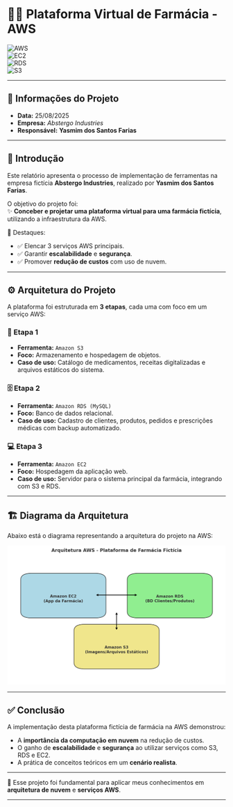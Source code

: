 
# 🏥💊 Plataforma Virtual de Farmácia - AWS  

![AWS](https://img.shields.io/badge/AWS-Cloud-orange?style=for-the-badge&logo=amazonaws)  
![EC2](https://img.shields.io/badge/Amazon%20EC2-Instance-blue?style=for-the-badge&logo=amazonec2)  
![RDS](https://img.shields.io/badge/Amazon%20RDS-Database-green?style=for-the-badge&logo=amazonrds)  
![S3](https://img.shields.io/badge/Amazon%20S3-Storage-yellow?style=for-the-badge&logo=amazons3)  

---

## 📅 Informações do Projeto  
- **Data:** 25/08/2025  
- **Empresa:** *Abstergo Industries*  
- **Responsável:** **Yasmim dos Santos Farias**  

---

## 📖 Introdução  
Este relatório apresenta o processo de implementação de ferramentas na empresa fictícia **Abstergo Industries**, realizado por **Yasmim dos Santos Farias**.  

O objetivo do projeto foi:  
✨ **Conceber e projetar uma plataforma virtual para uma farmácia fictícia**, utilizando a infraestrutura da AWS.  

🔑 Destaques:  
- ✅ Elencar 3 serviços AWS principais.  
- ✅ Garantir **escalabilidade** e **segurança**.  
- ✅ Promover **redução de custos** com uso de nuvem.  

---

## ⚙️ Arquitetura do Projeto  

A plataforma foi estruturada em **3 etapas**, cada uma com foco em um serviço AWS:  

### 🚀 Etapa 1  
- **Ferramenta:** `Amazon S3`  
- **Foco:** Armazenamento e hospedagem de objetos.  
- **Caso de uso:** Catálogo de medicamentos, receitas digitalizadas e arquivos estáticos do sistema.  

### 🗄️ Etapa 2  
- **Ferramenta:** `Amazon RDS (MySQL)`  
- **Foco:** Banco de dados relacional.  
- **Caso de uso:** Cadastro de clientes, produtos, pedidos e prescrições médicas com backup automatizado.  

### 💻 Etapa 3  
- **Ferramenta:** `Amazon EC2`  
- **Foco:** Hospedagem da aplicação web.  
- **Caso de uso:** Servidor para o sistema principal da farmácia, integrando com S3 e RDS.  

---

## 🏗️ Diagrama da Arquitetura  

Abaixo está o diagrama representando a arquitetura do projeto na AWS:  

![Arquitetura AWS](./arquitetura-farmacia.png)  

---


## ✅ Conclusão  
A implementação desta plataforma fictícia de farmácia na AWS demonstrou:  
- A **importância da computação em nuvem** na redução de custos.  
- O ganho de **escalabilidade** e **segurança** ao utilizar serviços como S3, RDS e EC2.  
- A prática de conceitos teóricos em um **cenário realista**.  

---

🚀 Esse projeto foi fundamental para aplicar meus conhecimentos em **arquitetura de nuvem** e **serviços AWS**.  

---


